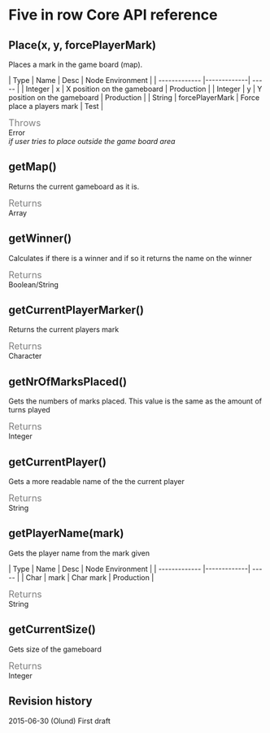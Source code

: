 # Five in row Core API reference

## Place(x, y, forcePlayerMark)
Places a mark in the game board (map).

| Type        | Name          | Desc  |  Node Environment |
| ------------- |-------------| ----- |
| Integer | x | X position on the gameboard | Production |
| Integer | y | Y position on the gameboard | Production |
| String | forcePlayerMark | Force place a players mark | Test |

<span style="font-size: 18px;color:grey;">Throws</span>     
Error  
*if user tries to place outside the game board area*

## getMap()
Returns the current gameboard as it is.

<span style="font-size: 18px;color:grey;">Returns</span>          
Array

## getWinner()
Calculates if there is a winner and if so it returns the name on the winner

<span style="font-size: 18px;color:grey;">Returns</span>      
Boolean/String

## getCurrentPlayerMarker()
Returns the current players mark

<span style="font-size: 18px;color:grey;">Returns</span>      
Character

## getNrOfMarksPlaced()
Gets the numbers of marks placed. This value is the same as the amount of turns played

<span style="font-size: 18px;color:grey;">Returns</span>      
Integer

## getCurrentPlayer()
Gets a more readable name of the the current player

<span style="font-size: 18px;color:grey;">Returns</span>      
String

## getPlayerName(mark)
Gets the player name from the mark given

| Type        | Name          | Desc  |  Node Environment |
| ------------- |-------------| ----- |
| Char | mark | Char mark | Production |

<span style="font-size: 18px;color:grey;">Returns</span>      
String

## getCurrentSize()
Gets size of the gameboard

<span style="font-size: 18px;color:grey;">Returns</span>      
Integer




Revision history
------------------------------
2015-06-30 (Olund) First draft
